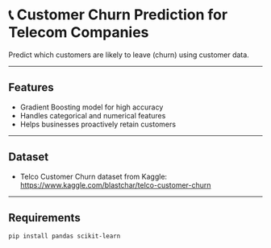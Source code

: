 # 📞 Customer Churn Prediction for Telecom Companies

Predict which customers are likely to leave (churn) using customer data.

----

## Features

- Gradient Boosting model for high accuracy
- Handles categorical and numerical features
- Helps businesses proactively retain customers

-----

## Dataset

- Telco Customer Churn dataset from Kaggle: https://www.kaggle.com/blastchar/telco-customer-churn

---

## Requirements

```bash
pip install pandas scikit-learn
